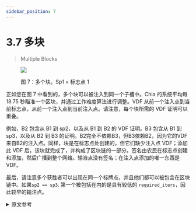 ```yaml
---
sidebar_position: 7
---
```


# 3.7 多块

> Multiple Blocks

<figure>

![](/img/multiple_blocks.png)

<figcaption>
图 7：多个块。Sp1 = 标志点 1
</figcaption>
</figure>

正如您在图 7 中看到的，多个块可以被注入到同一个子槽中。Chia 的系统平均每 18.75 秒瞄准一个区块，并通过工作难度算法进行调整。VDF 从前一个注入点到当前标志点，从前一个注入点到当前注入点。请注意，每个块所需的 VDF 证明可以重叠。

例如，B2 包含从 B1 到 sp2，以及从 B1 到 B2 的 VDF 证明。B3 包含从 B1 到 sp3，以及从 B2 到 B3 的证明。B2完全不依赖B3，但B3依赖B2，因为它的VDF来自B2的注入点。同样，块是在标志点处创建的，但它们缺少注入点 VDF；添加此 VDF 后，该块就完成了，并构成了区块链的一部分。签名由农民在标志点创建和添加，然后广播到整个网络。输液点没有签名；在注入点添加的唯一东西是 VDF。

最后，请注意多个获胜者可以出现在同一个标​​牌点，并且他们都可以被包含在区块链中。如果`sp2 == sp3`. 第一个被包括在内的是具有较低的 `required_iters`，因此较早的输注点。

<details>
<summary>原文参考</summary>

<figure>

![](/img/multiple_blocks.png)

<figcaption>
Figure 7: multiple blocks. Sp1 = signage points 1
</figcaption>
</figure>


As you can see in figure 7, multiple blocks can get infused into the same sub-slot.
Chia’s system targets one block every 18.75 seconds on average, and this is adjusted through the work difficulty algorithm. 
VDFs go from the previous infusion point to the current signage point and from the previous infusion point to the current infusion point.
Note that the VDF proofs required for each block can overlap. 

For example, B2 contains a VDF proof from B1 to sp2, and from B1 to B2. B3 contains a proof from B1 to sp3, and from B2 to B3.
B2 does not depend at all on B3, but B3 depends on B2, since its VDF is from B2’s infusion point. 
Again, the blocks get created at the signage points, but they are missing the infusion point VDF; once this VDF is added, the block is finished, and forms part of the blockchain. 
The signatures get created and added by the farmers at the signage points, and broadcast to the whole network.
There are no signatures at the infusion point; the only things added at the infusion point are the VDFs. 

Finally, note that multiple winners can happen at the same signage point, and they can both be included into the blockchain.
That would be the case in the diagram, if `sp2 == sp3`. The one which gets included first is the one with the lower
`required_iters`, and thus earlier infusion point.

</details>
